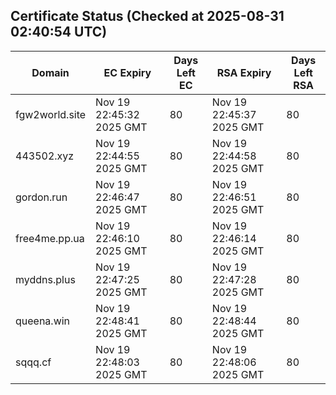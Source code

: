 ## Certificate Status (Checked at 2025-08-31 02:40:54 UTC)
| Domain | EC Expiry | Days Left EC | RSA Expiry | Days Left RSA |
|--------|-----------|-------------|------------|--------------|
| fgw2world.site | Nov 19 22:45:32 2025 GMT | 80 | Nov 19 22:45:37 2025 GMT | 80 |
| 443502.xyz | Nov 19 22:44:55 2025 GMT | 80 | Nov 19 22:44:58 2025 GMT | 80 |
| gordon.run | Nov 19 22:46:47 2025 GMT | 80 | Nov 19 22:46:51 2025 GMT | 80 |
| free4me.pp.ua | Nov 19 22:46:10 2025 GMT | 80 | Nov 19 22:46:14 2025 GMT | 80 |
| myddns.plus | Nov 19 22:47:25 2025 GMT | 80 | Nov 19 22:47:28 2025 GMT | 80 |
| queena.win | Nov 19 22:48:41 2025 GMT | 80 | Nov 19 22:48:44 2025 GMT | 80 |
| sqqq.cf | Nov 19 22:48:03 2025 GMT | 80 | Nov 19 22:48:06 2025 GMT | 80 |

